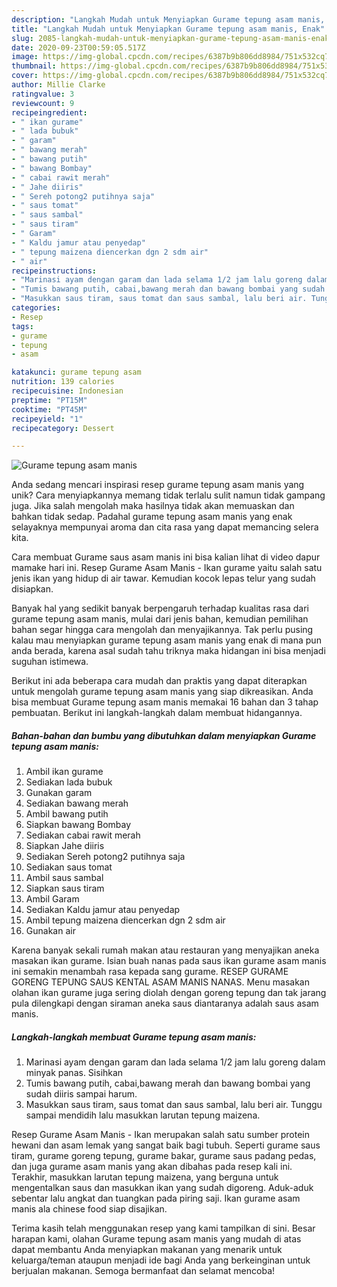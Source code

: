 ```yaml
---
description: "Langkah Mudah untuk Menyiapkan Gurame tepung asam manis, Enak"
title: "Langkah Mudah untuk Menyiapkan Gurame tepung asam manis, Enak"
slug: 2085-langkah-mudah-untuk-menyiapkan-gurame-tepung-asam-manis-enak
date: 2020-09-23T00:59:05.517Z
image: https://img-global.cpcdn.com/recipes/6387b9b806dd8984/751x532cq70/gurame-tepung-asam-manis-foto-resep-utama.jpg
thumbnail: https://img-global.cpcdn.com/recipes/6387b9b806dd8984/751x532cq70/gurame-tepung-asam-manis-foto-resep-utama.jpg
cover: https://img-global.cpcdn.com/recipes/6387b9b806dd8984/751x532cq70/gurame-tepung-asam-manis-foto-resep-utama.jpg
author: Millie Clarke
ratingvalue: 3
reviewcount: 9
recipeingredient:
- " ikan gurame"
- " lada bubuk"
- " garam"
- " bawang merah"
- " bawang putih"
- " bawang Bombay"
- " cabai rawit merah"
- " Jahe diiris"
- " Sereh potong2 putihnya saja"
- " saus tomat"
- " saus sambal"
- " saus tiram"
- " Garam"
- " Kaldu jamur atau penyedap"
- " tepung maizena diencerkan dgn 2 sdm air"
- " air"
recipeinstructions:
- "Marinasi ayam dengan garam dan lada selama 1/2 jam lalu goreng dalam minyak panas. Sisihkan"
- "Tumis bawang putih, cabai,bawang merah dan bawang bombai yang sudah diiris sampai harum."
- "Masukkan saus tiram, saus tomat dan saus sambal, lalu beri air. Tunggu sampai mendidih lalu masukkan larutan tepung maizena."
categories:
- Resep
tags:
- gurame
- tepung
- asam

katakunci: gurame tepung asam 
nutrition: 139 calories
recipecuisine: Indonesian
preptime: "PT15M"
cooktime: "PT45M"
recipeyield: "1"
recipecategory: Dessert

---
```



![Gurame tepung asam manis](https://img-global.cpcdn.com/recipes/6387b9b806dd8984/751x532cq70/gurame-tepung-asam-manis-foto-resep-utama.jpg)

Anda sedang mencari inspirasi resep gurame tepung asam manis yang unik? Cara menyiapkannya memang tidak terlalu sulit namun tidak gampang juga. Jika salah mengolah maka hasilnya tidak akan memuaskan dan bahkan tidak sedap. Padahal gurame tepung asam manis yang enak selayaknya mempunyai aroma dan cita rasa yang dapat memancing selera kita.

Cara membuat Gurame saus asam manis ini bisa kalian lihat di video dapur mamake hari ini. Resep Gurame Asam Manis - Ikan gurame yaitu salah satu jenis ikan yang hidup di air tawar. Kemudian kocok lepas telur yang sudah disiapkan.

Banyak hal yang sedikit banyak berpengaruh terhadap kualitas rasa dari gurame tepung asam manis, mulai dari jenis bahan, kemudian pemilihan bahan segar hingga cara mengolah dan menyajikannya. Tak perlu pusing kalau mau menyiapkan gurame tepung asam manis yang enak di mana pun anda berada, karena asal sudah tahu triknya maka hidangan ini bisa menjadi suguhan istimewa.


Berikut ini ada beberapa cara mudah dan praktis yang dapat diterapkan untuk mengolah gurame tepung asam manis yang siap dikreasikan. Anda bisa membuat Gurame tepung asam manis memakai 16 bahan dan 3 tahap pembuatan. Berikut ini langkah-langkah dalam membuat hidangannya.

<!--inarticleads1-->

##### Bahan-bahan dan bumbu yang dibutuhkan dalam menyiapkan Gurame tepung asam manis:

1. Ambil  ikan gurame
1. Sediakan  lada bubuk
1. Gunakan  garam
1. Sediakan  bawang merah
1. Ambil  bawang putih
1. Siapkan  bawang Bombay
1. Sediakan  cabai rawit merah
1. Siapkan  Jahe diiris
1. Sediakan  Sereh potong2 putihnya saja
1. Sediakan  saus tomat
1. Ambil  saus sambal
1. Siapkan  saus tiram
1. Ambil  Garam
1. Sediakan  Kaldu jamur atau penyedap
1. Ambil  tepung maizena diencerkan dgn 2 sdm air
1. Gunakan  air


Karena banyak sekali rumah makan atau restauran yang menyajikan aneka masakan ikan gurame. Isian buah nanas pada saus ikan gurame asam manis ini semakin menambah rasa kepada sang gurame. RESEP GURAME GORENG TEPUNG SAUS KENTAL ASAM MANIS NANAS. Menu masakan olahan ikan gurame juga sering diolah dengan goreng tepung dan tak jarang pula dilengkapi dengan siraman aneka saus diantaranya adalah saus asam manis. 

<!--inarticleads2-->

##### Langkah-langkah membuat Gurame tepung asam manis:

1. Marinasi ayam dengan garam dan lada selama 1/2 jam lalu goreng dalam minyak panas. Sisihkan
1. Tumis bawang putih, cabai,bawang merah dan bawang bombai yang sudah diiris sampai harum.
1. Masukkan saus tiram, saus tomat dan saus sambal, lalu beri air. Tunggu sampai mendidih lalu masukkan larutan tepung maizena.


Resep Gurame Asam Manis - Ikan merupakan salah satu sumber protein hewani dan asam lemak yang sangat baik bagi tubuh. Seperti gurame saus tiram, gurame goreng tepung, gurame bakar, gurame saus padang pedas, dan juga gurame asam manis yang akan dibahas pada resep kali ini. Terakhir, masukkan larutan tepung maizena, yang berguna untuk mengentalkan saus dan masukkan ikan yang sudah digoreng. Aduk-aduk sebentar lalu angkat dan tuangkan pada piring saji. Ikan gurame asam manis ala chinese food siap disajikan. 

Terima kasih telah menggunakan resep yang kami tampilkan di sini. Besar harapan kami, olahan Gurame tepung asam manis yang mudah di atas dapat membantu Anda menyiapkan makanan yang menarik untuk keluarga/teman ataupun menjadi ide bagi Anda yang berkeinginan untuk berjualan makanan. Semoga bermanfaat dan selamat mencoba!
